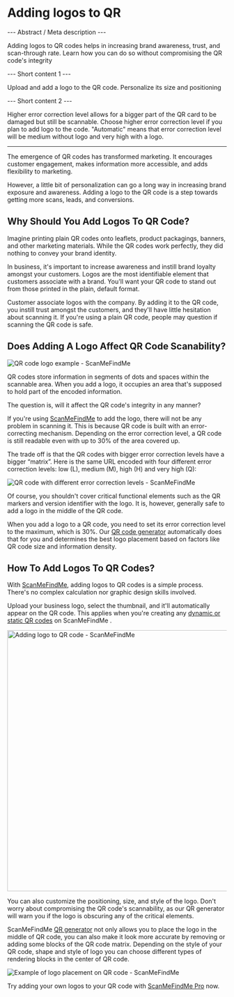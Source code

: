<h1>Adding logos to QR</h1>

--- Abstract / Meta description ---

Adding logos to QR codes helps in increasing brand awareness, trust, and scan-through rate. Learn how you can do so without compromising the QR code's integrity

--- Short content 1 ---

Upload and add a logo to the QR code. Personalize its size and positioning

--- Short content 2 ---

Higher error correction level allows for a bigger part of the QR card to be damaged but still be scannable.  Choose higher error correction level if you plan to add logo to the code. "Automatic" means that error correction level will be medium without logo and very high with a logo.

----------

<p>The emergence of QR codes has transformed marketing. It encourages customer engagement, makes information more accessible, and adds flexibility to marketing. </p>

<p>However, a little bit of personalization can go a long way in increasing brand exposure and awareness. Adding a logo to the QR code is a step towards getting more scans, leads, and conversions.   </p>
<h2> Why Should You Add Logos To QR Code?</h2>
<p>Imagine printing plain QR codes onto leaflets, product packagings, banners, and other marketing materials. While the QR codes work perfectly, they did nothing to convey your brand identity.</p>

<p>In business, it's important to increase awareness and instill brand loyalty amongst your customers. Logos are the most identifiable element that customers associate with a brand. You'll want your QR code to stand out from those printed in the plain, default format.</p>

<p>Customer associate logos with the company. By adding it to the QR code, you instill trust amongst the customers, and they'll have little hesitation about scanning it. If you're using a plain QR code, people may question if scanning the QR code is safe.</p>

<h2>Does Adding A Logo Affect QR Code Scanability?</h2>

<p class="imageholder"><img src="https://media.scanmefindme.com/blog/about_logos/files/img 1 - qr code with logo.png" alt="QR code logo example - ScanMeFindMe"></p>

<p>QR codes store information in segments of dots and spaces within the scannable area. When you add a logo, it occupies an area that's supposed to hold part of the encoded information.</p>

<p>The question is, will it affect the QR code's integrity in any manner?</p>

<p>If you're using  <a href="#static:url" title="QR code generator ScanMeFindMe">ScanMeFindMe</a>  to add the logo, there will not be any problem in scanning it. This is because QR code is built with an error-correcting mechanism. Depending on the error correction level, a QR code is still readable even with up to 30% of the area covered up.</p>

<p>The trade off is that the QR codes with bigger error correction levels have a bigger “matrix”. Here is the same URL encoded with four different error correction levels: low (L), medium (M), high (H) and very high (Q):</p>

<p class="imageholder">
    <img src="https://media.scanmefindme.com/blog/about_logos/files/img 2 - diff matrix.png" alt="QR code with different error correction levels - ScanMeFindMe">
</p>

<p>Of course, you shouldn't cover critical functional elements such as the QR markers and version identifier with the logo. It is, however, generally safe to add a logo in the middle of the QR code.</p>

<p>When you add a logo to a QR code, you need to set its error correction level to the maximum, which is 30%. Our
    <a href="#static:url">QR code generator</a>  automatically does that for you and determines the best logo placement based on factors like QR code size and information density.</p>

<h2> How To Add Logos To QR Codes?</h2>

<p>With <a href="#static:url" title="Add logos to QR codes">ScanMeFindMe</a>, adding logos to QR codes is a simple process. There's no complex calculation nor graphic design skills involved.</p>

<p>Upload your business logo, select the thumbnail, and it'll automatically appear on the QR code. This applies when you're creating any
    <a href="#about:product">dynamic or static QR codes</a>  on  ScanMeFindMe .</p>

<p class="imageholder"><img src="https://media.scanmefindme.com/blog/about_logos/files/img 3 - adding logo.png" width="600" alt="Adding logo to QR code - ScanMeFindMe"></p>

<p>You can also customize the positioning, size, and style of the logo. Don't worry about compromising the QR code's scannability, as our QR generator will warn you if the logo is obscuring any of the critical elements.</p>

<p>ScanMeFindMe <a href="#static:url">QR generator</a> not only allows you to place the logo in the middle of QR code, you can also make it look more accurate by removing or adding some blocks of the QR code matrix. Depending on the style of your QR code, shape and style of logo you can choose different types of rendering blocks in the center of QR code.</p>

<p class="imageholder">
    <img src="https://media.scanmefindme.com/blog/about_logos/files/img 4 - center of qr.png" alt="Example of logo placement on QR code - ScanMeFindMe">
</p>

<p>Try adding your own logos to your QR code with <a href="#pro">ScanMeFindMe Pro</a> now.</p>
